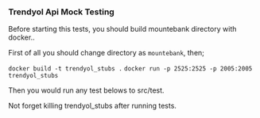 ### Trendyol Api Mock Testing ###

Before starting this tests, you should build mountebank directory with docker..

First of all you should change directory as `mountebank`, then;

`docker build -t trendyol_stubs .`
`docker run -p 2525:2525 -p 2005:2005 trendyol_stubs`

Then you would run any test belows to src/test.

Not forget killing trendyol_stubs after running tests.
